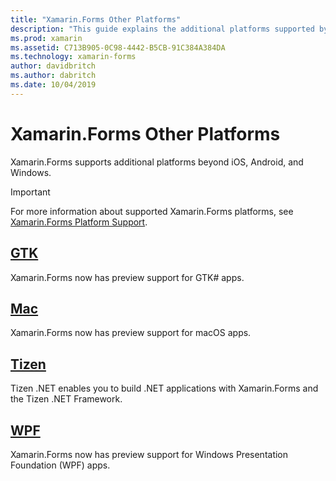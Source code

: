```yaml
---
title: "Xamarin.Forms Other Platforms"
description: "This guide explains the additional platforms supported by Xamarin.Forms."
ms.prod: xamarin
ms.assetid: C713B905-0C98-4442-B5CB-91C384A384DA
ms.technology: xamarin-forms
author: davidbritch
ms.author: dabritch
ms.date: 10/04/2019
---
```


# Xamarin.Forms Other Platforms

Xamarin.Forms supports additional platforms beyond iOS, Android, and Windows.

> [!IMPORTANT]
> For more information about supported Xamarin.Forms platforms, see [Xamarin.Forms Platform Support](https://github.com/xamarin/Xamarin.Forms/wiki/Platform-Support).

## [GTK](gtk.md)

Xamarin.Forms now has preview support for GTK# apps.

## [Mac](mac.md)

Xamarin.Forms now has preview support for macOS apps.

## [Tizen](tizen.md)

Tizen .NET enables you to build .NET applications with Xamarin.Forms and the Tizen .NET Framework.

## [WPF](wpf.md)

Xamarin.Forms now has preview support for Windows Presentation Foundation (WPF) apps.
